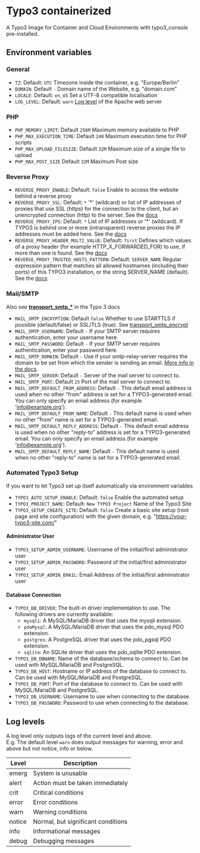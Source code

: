 # Typo3 containerized

A Typo3 Image for Container and Cloud Environments with typo3_console pre-installed.

## Environment variables

### General

- `TZ`: Default: `UTC` Timezone inside the container, e.g. "Europe/Berlin"
- `DOMAIN`: Default `-` Domain name of the Website, e.g. "domain.com"
- `LOCALE`: Default: `en_US` Set a UTF-8 compatible localisation
- `LOG_LEVEL`: Default: `warn` [Log level](#log-levels) of the Apache web server

### PHP

- `PHP_MEMORY_LIMIT`: Default `256M` Maximum memory available to PHP
- `PHP_MAX_EXECUTION_TIME`: Default `240` Maximum execution time for PHP scripts
- `PHP_MAX_UPLOAD_FILESIZE`: Default `32M` Maximum size of a single file to upload
- `PHP_MAX_POST_SIZE` Default `32M` Maximum Post size

### Reverse Proxy

- `REVERSE_PROXY_ENABLE`: Default: `false` Enable to access the website behind a reverse proxy
- `REVERSE_PROXY_SSL`: Default: `*` '*' (wildcard) or list of IP addresses of proxies that use SSL (https) for the connection to the client, but an unencrypted connection (http) to the server. See the [docs](https://docs.typo3.org/m/typo3/reference-coreapi/main/en-us/Configuration/Typo3ConfVars/SYS.html#confval-globals-typo3-conf-vars-sys-reverseproxyssl)
- `REVERSE_PROXY_IPS`: Default: `*` List of IP addresses or '*' (wildcard). If TYPO3 is behind one or more (intransparent) reverse proxies the IP addresses must be added here. See the [docs](https://docs.typo3.org/m/typo3/reference-coreapi/main/en-us/Configuration/Typo3ConfVars/SYS.html#confval-globals-typo3-conf-vars-sys-reverseproxyip)
- `REVERSE_PROXY_HEADER_MULTI_VALUE`: Default: `first` Defines which values of a proxy header (for example HTTP_X_FORWARDED_FOR) to use, if more than one is found. See the [docs](https://docs.typo3.org/m/typo3/reference-coreapi/main/en-us/Configuration/Typo3ConfVars/SYS.html#confval-globals-typo3-conf-vars-sys-reverseproxyheadermultivalue)
- `REVERSE_PROXY_TRUSTED_HOSTS_PATTERN`: Default: `SERVER_NAME` Regular expression pattern that matches all allowed hostnames (including their ports) of this TYPO3 installation, or the string SERVER_NAME (default). See the [docs](https://docs.typo3.org/m/typo3/reference-coreapi/main/en-us/Configuration/Typo3ConfVars/SYS.html#confval-globals-typo3-conf-vars-sys-trustedhostspattern)

### Mail/SMTP

Also see **[transport_smtp_*](https://docs.typo3.org/m/typo3/reference-coreapi/main/en-us/Configuration/Typo3ConfVars/MAIL.html#confval-globals-typo3-conf-vars-mail-transport-smtp)** in the Typo 3 docs

- `MAIL_SMTP_ENCRYPTION`: Default `false` Whether to use STARTTLS if possible (default/false) or SSL/TLS (true).
  See [transport_smtp_encrypt](https://docs.typo3.org/m/typo3/reference-coreapi/main/en-us/Configuration/Typo3ConfVars/MAIL.html#confval-globals-typo3-conf-vars-mail-transport-smtp-encrypt)
- `MAIL_SMTP_USERNAME`: Default `-` If your SMTP server requires authentication, enter your username here.
- `MAIL_SMTP_PASSWORD`: Default `-` If your SMTP server requires authentication, enter your password here.
- `MAIL_SMTP_DOMAIN`: Default `-` Use if your smtp-relay-server requires the domain to be set from which the sender is
  sending an
  email. [More info in the docs](https://docs.typo3.org/m/typo3/reference-coreapi/main/en-us/Configuration/Typo3ConfVars/MAIL.html#confval-globals-typo3-conf-vars-mail-transport-smtp-domain).
- `MAIL_SMTP_SERVER`: Default `-` Server of the mail server to connect to.
- `MAIL_SMTP_PORT`: Default `25` Port of the mail server to connect to.
- `MAIL_SMTP_DEFAULT_FROM_ADDRESS`: Default `-` This default email address is used when no other "from" address is set
  for a TYPO3-generated email. You can only specify an email address (for example 'info@example.org').
- `MAIL_SMTP_DEFAULT_FROM_NAME`: Default `-` This default name is used when no other "from" name is set for a
  TYPO3-generated email.
- `MAIL_SMTP_DEFAULT_REPLY_ADDRESS`: Default `-` This default email address is used when no other "reply-to" address is
  set for a TYPO3-generated email. You can only specify an email address (for example 'info@example.org').
- `MAIL_SMTP_DEFAULT_REPLY_NAME`: Default `-` This default name is used when no other "reply-to" name is set for a
  TYPO3-generated email.

### Automated Typo3 Setup

If you want to let Typo3 set up itself automatically via environment variables

- `TYPO3_AUTO_SETUP_ENABLE`: Default: `false` Enable the automated setup
- `TYPO3_PROJECT_NAME`: Default: `New TYPO3 Project` Name of the Typo3 Site
- `TYPO3_SETUP_CREATE_SITE`: Default: `false` Create a basic site setup (root page and site configuration) with the given domain, e.g. "https://your-typo3-site.com/"

#### Administrator User

- `TYPO3_SETUP_ADMIN_USERNAME`: Username of the initial/first administrator user
- `TYPO3_SETUP_ADMIN_PASSWORD`: Password of the initial/first administrator user
- `TYPO3_SETUP_ADMIN_EMAIL`: Email Address of the initial/first administrator user

#### Database Connection

- `TYPO3_DB_DRIVER`: The built-in driver implementation to use. The following drivers are currently available:
  - `mysqli`: A MySQL/MariaDB driver that uses the mysqli extension.
  - `pdoMysql`: A MySQL/MariaDB driver that uses the pdo_mysql PDO extension.
  - `postgres`: A PostgreSQL driver that uses the pdo_pgsql PDO extension.
  - `sqlite`: An SQLite driver that uses the pdo_sqlite PDO extension.
- `TYPO3_DB_DBNAME`: Name of the database/schema to connect to. Can be used with MySQL/MariaDB and PostgreSQL.
- `TYPO3_DB_HOST`: Hostname or IP address of the database to connect to. Can be used with MySQL/MariaDB and PostgreSQL.
- `TYPO3_DB_PORT`: Port of the database to connect to. Can be used with MySQL/MariaDB and PostgreSQL.
- `TYPO3_DB_USERNAME`: Username to use when connecting to the database.
- `TYPO3_DB_PASSWORD`: Password to use when connecting to the database.

## Log levels

A log level only outputs logs of the current level and above.  
E.g. The default level `warn` does output messages for warning, error and above but not notice, info or below.

| Level  | Description                        |
|--------|------------------------------------|
| emerg  | System is unusable                 |
| alert  | Action must be taken immediately   |
| crit   | Critical conditions                |
| error  | Error conditions                   |
| warn   | Warning conditions                 |
| notice | Normal, but significant conditions |
| info   | Informational messages             |
| debug  | Debugging messages                 |
